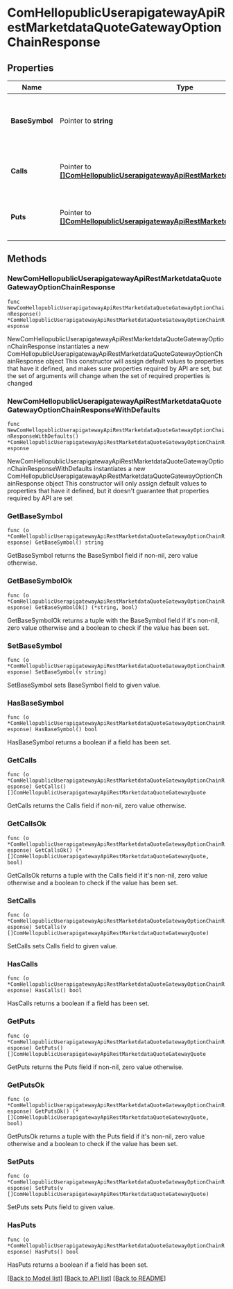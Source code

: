 # ComHellopublicUserapigatewayApiRestMarketdataQuoteGatewayOptionChainResponse

## Properties

Name | Type | Description | Notes
------------ | ------------- | ------------- | -------------
**BaseSymbol** | Pointer to **string** | The base symbol for which the option chain belongs. | [optional] 
**Calls** | Pointer to [**[]ComHellopublicUserapigatewayApiRestMarketdataQuoteGatewayQuote**](ComHellopublicUserapigatewayApiRestMarketdataQuoteGatewayQuote.md) | List of call quotes for the given option chain. | [optional] 
**Puts** | Pointer to [**[]ComHellopublicUserapigatewayApiRestMarketdataQuoteGatewayQuote**](ComHellopublicUserapigatewayApiRestMarketdataQuoteGatewayQuote.md) | List of put quotes for the given option chain. | [optional] 

## Methods

### NewComHellopublicUserapigatewayApiRestMarketdataQuoteGatewayOptionChainResponse

`func NewComHellopublicUserapigatewayApiRestMarketdataQuoteGatewayOptionChainResponse() *ComHellopublicUserapigatewayApiRestMarketdataQuoteGatewayOptionChainResponse`

NewComHellopublicUserapigatewayApiRestMarketdataQuoteGatewayOptionChainResponse instantiates a new ComHellopublicUserapigatewayApiRestMarketdataQuoteGatewayOptionChainResponse object
This constructor will assign default values to properties that have it defined,
and makes sure properties required by API are set, but the set of arguments
will change when the set of required properties is changed

### NewComHellopublicUserapigatewayApiRestMarketdataQuoteGatewayOptionChainResponseWithDefaults

`func NewComHellopublicUserapigatewayApiRestMarketdataQuoteGatewayOptionChainResponseWithDefaults() *ComHellopublicUserapigatewayApiRestMarketdataQuoteGatewayOptionChainResponse`

NewComHellopublicUserapigatewayApiRestMarketdataQuoteGatewayOptionChainResponseWithDefaults instantiates a new ComHellopublicUserapigatewayApiRestMarketdataQuoteGatewayOptionChainResponse object
This constructor will only assign default values to properties that have it defined,
but it doesn't guarantee that properties required by API are set

### GetBaseSymbol

`func (o *ComHellopublicUserapigatewayApiRestMarketdataQuoteGatewayOptionChainResponse) GetBaseSymbol() string`

GetBaseSymbol returns the BaseSymbol field if non-nil, zero value otherwise.

### GetBaseSymbolOk

`func (o *ComHellopublicUserapigatewayApiRestMarketdataQuoteGatewayOptionChainResponse) GetBaseSymbolOk() (*string, bool)`

GetBaseSymbolOk returns a tuple with the BaseSymbol field if it's non-nil, zero value otherwise
and a boolean to check if the value has been set.

### SetBaseSymbol

`func (o *ComHellopublicUserapigatewayApiRestMarketdataQuoteGatewayOptionChainResponse) SetBaseSymbol(v string)`

SetBaseSymbol sets BaseSymbol field to given value.

### HasBaseSymbol

`func (o *ComHellopublicUserapigatewayApiRestMarketdataQuoteGatewayOptionChainResponse) HasBaseSymbol() bool`

HasBaseSymbol returns a boolean if a field has been set.

### GetCalls

`func (o *ComHellopublicUserapigatewayApiRestMarketdataQuoteGatewayOptionChainResponse) GetCalls() []ComHellopublicUserapigatewayApiRestMarketdataQuoteGatewayQuote`

GetCalls returns the Calls field if non-nil, zero value otherwise.

### GetCallsOk

`func (o *ComHellopublicUserapigatewayApiRestMarketdataQuoteGatewayOptionChainResponse) GetCallsOk() (*[]ComHellopublicUserapigatewayApiRestMarketdataQuoteGatewayQuote, bool)`

GetCallsOk returns a tuple with the Calls field if it's non-nil, zero value otherwise
and a boolean to check if the value has been set.

### SetCalls

`func (o *ComHellopublicUserapigatewayApiRestMarketdataQuoteGatewayOptionChainResponse) SetCalls(v []ComHellopublicUserapigatewayApiRestMarketdataQuoteGatewayQuote)`

SetCalls sets Calls field to given value.

### HasCalls

`func (o *ComHellopublicUserapigatewayApiRestMarketdataQuoteGatewayOptionChainResponse) HasCalls() bool`

HasCalls returns a boolean if a field has been set.

### GetPuts

`func (o *ComHellopublicUserapigatewayApiRestMarketdataQuoteGatewayOptionChainResponse) GetPuts() []ComHellopublicUserapigatewayApiRestMarketdataQuoteGatewayQuote`

GetPuts returns the Puts field if non-nil, zero value otherwise.

### GetPutsOk

`func (o *ComHellopublicUserapigatewayApiRestMarketdataQuoteGatewayOptionChainResponse) GetPutsOk() (*[]ComHellopublicUserapigatewayApiRestMarketdataQuoteGatewayQuote, bool)`

GetPutsOk returns a tuple with the Puts field if it's non-nil, zero value otherwise
and a boolean to check if the value has been set.

### SetPuts

`func (o *ComHellopublicUserapigatewayApiRestMarketdataQuoteGatewayOptionChainResponse) SetPuts(v []ComHellopublicUserapigatewayApiRestMarketdataQuoteGatewayQuote)`

SetPuts sets Puts field to given value.

### HasPuts

`func (o *ComHellopublicUserapigatewayApiRestMarketdataQuoteGatewayOptionChainResponse) HasPuts() bool`

HasPuts returns a boolean if a field has been set.


[[Back to Model list]](../README.md#documentation-for-models) [[Back to API list]](../README.md#documentation-for-api-endpoints) [[Back to README]](../README.md)



